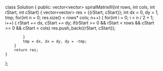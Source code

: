 class Solution {
public:
    vector<vector<int>> spiralMatrixIII(int rows, int cols, int rStart, int cStart) {
        vector<vector<int>> res = {{rStart, cStart}};
        int dx = 0, dy = 1, tmp;
        for(int n = 0; res.size() < rows* cols; n++) {
            for(int i = 0; i < n / 2 + 1; i++) {
                rStart += dx, cStart += dy;
                if(rStart >= 0 && rStart < rows && cStart >= 0 && cStart < cols)
                    res.push_back({rStart, cStart});
                
            }
            tmp = dx, dx = dy, dy = -tmp;
        }
        return res;
    }
};